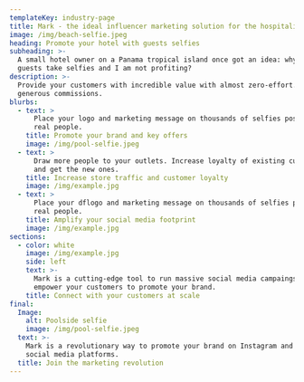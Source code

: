 ```yaml
---
templateKey: industry-page
title: Mark - the ideal influencer marketing solution for the hospitality industry
image: /img/beach-selfie.jpeg
heading: Promote your hotel with guests selfies
subheading: >-
  A small hotel owner on a Panama tropical island once got an idea: why my
  guests take selfies and I am not profiting?
description: >-
  Provide your customers with incredible value with almost zero-effort. Get
  generous commissions.
blurbs:
  - text: >
      Place your logo and marketing message on thousands of selfies posted by
      real people.
    title: Promote your brand and key offers
    image: /img/pool-selfie.jpeg
  - text: >
      Draw more people to your outlets. Increase loyalty of existing customers
      and get the new ones.
    title: Increase store traffic and customer loyalty
    image: /img/example.jpg
  - text: >
      Place your dflogo and marketing message on thousands of selfies posted by
      real people.
    title: Amplify your social media footprint
    image: /img/example.jpg
sections:
  - color: white
    image: /img/example.jpg
    side: left
    text: >-
      Mark is a cutting-edge tool to run massive social media campaings and
      empower your customers to promote your brand.
    title: Connect with your customers at scale
final:
  Image:
    alt: Poolside selfie
    image: /img/pool-selfie.jpeg
  text: >-
    Mark is a revolutionary way to promote your brand on Instagram and other
    social media platforms.
  title: Join the marketing revolution
---
```


